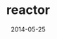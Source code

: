 ---
layout: project
title: reactor
date: 2014-05-25
description: a lightweight, system resource friendly, system integration and data retrieval micro kernel intended to be stupid simple making development process easy and painless
category: project
link: https://github.com/FutureProcessing/reactor
---